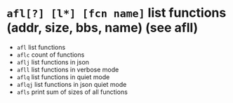 <!-- TITLE: afl -->

#  `afl[?] [l*] [fcn name]`   list functions (addr, size, bbs, name) (see afll)

- `afl`   list functions
- `aflc`   count of functions
- `aflj`   list functions in json
- `afll`   list functions in verbose mode
- `aflq`   list functions in quiet mode
- `aflqj`   list functions in json quiet mode
- `afls`   print sum of sizes of all functions
